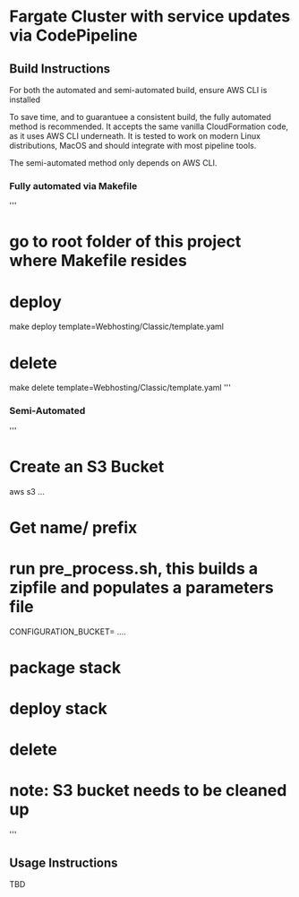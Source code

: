 
# Fargate Cluster with service updates via CodePipeline

## Build Instructions
For both the automated and semi-automated build, ensure AWS CLI is installed

To save time, and to guarantuee a consistent build, the fully automated method is recommended. It accepts the same vanilla CloudFormation code, as it uses AWS CLI underneath. It is tested to work on modern Linux distributions, MacOS and should integrate with most pipeline tools.

The semi-automated method only depends on AWS CLI.


### Fully automated via Makefile
'''
# go to root folder of this project where Makefile resides

# deploy
make deploy template=Webhosting/Classic/template.yaml

# delete
make delete template=Webhosting/Classic/template.yaml
'''

### Semi-Automated
'''
# Create an S3 Bucket 
aws s3  ...

# Get name/ prefix

# run pre_process.sh, this builds a zipfile and populates a parameters file
CONFIGURATION_BUCKET= .... 


# package stack


# deploy stack


# delete 

# note: S3 bucket needs to be cleaned up 
'''

## Usage Instructions
TBD

